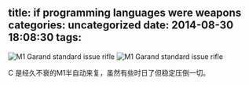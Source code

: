 title: if programming languages were weapons
categories: uncategorized
date: 2014-08-30 18:08:30
tags:
---

![M1 Garand standard issue rifle](images/1zrekyewqiaxq_small.png)
![M1 Garand standard issue rifle](chrome.png)

C 是经久不衰的M1半自动来复，虽然有些时日了但稳定压倒一切。

<!-- more -->